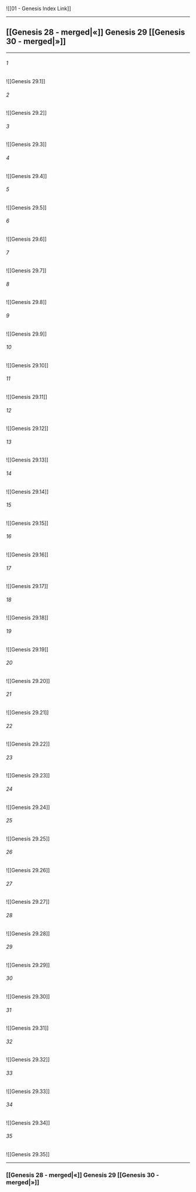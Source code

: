 ![[01 - Genesis Index Link]]

---
##  [[Genesis 28 - merged|«]] Genesis 29 [[Genesis 30 - merged|»]]

---

###### 1
![[Genesis 29.1]] 

###### 2
![[Genesis 29.2]] 

###### 3
![[Genesis 29.3]] 

###### 4
![[Genesis 29.4]]

###### 5 
![[Genesis 29.5]] 

###### 6
![[Genesis 29.6]] 

###### 7
![[Genesis 29.7]] 

###### 8
![[Genesis 29.8]] 

###### 9
![[Genesis 29.9]] 

###### 10
![[Genesis 29.10]] 

###### 11
![[Genesis 29.11]] 

###### 12
![[Genesis 29.12]]

###### 13
![[Genesis 29.13]] 

###### 14
![[Genesis 29.14]] 

###### 15
![[Genesis 29.15]]

###### 16
![[Genesis 29.16]] 

###### 17
![[Genesis 29.17]]

###### 18
![[Genesis 29.18]] 

###### 19
![[Genesis 29.19]] 

###### 20
![[Genesis 29.20]]

###### 21
![[Genesis 29.21]] 

###### 22
![[Genesis 29.22]] 

###### 23
![[Genesis 29.23]]

###### 24
![[Genesis 29.24]] 

###### 25
![[Genesis 29.25]]

###### 26
![[Genesis 29.26]] 

###### 27
![[Genesis 29.27]] 

###### 28
![[Genesis 29.28]]

###### 29
![[Genesis 29.29]] 

###### 30
![[Genesis 29.30]] 

###### 31
![[Genesis 29.31]] 

###### 32
![[Genesis 29.32]] 

###### 33
![[Genesis 29.33]]

###### 34
![[Genesis 29.34]] 

###### 35
![[Genesis 29.35]]


---
###  [[Genesis 28 - merged|«]] Genesis 29 [[Genesis 30 - merged|»]]